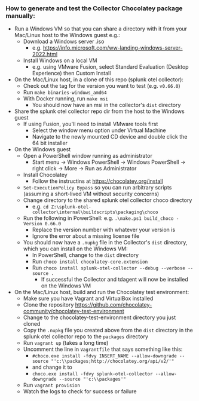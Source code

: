 ### How to generate and test the Collector Chocolatey package manually:

- Run a Windows VM so that you can share a directory with it from your Mac/Linux host to the Windows guest e.g.:
  - Download a Windows server .iso
    - e.g. https://info.microsoft.com/ww-landing-windows-server-2022.html
  - Install Windows on a local VM
    - e.g. using VMware Fusion, select Standard Evaluation (Desktop Experience) then Custom Install
- On the Mac/Linux host, in a clone of this repo (splunk otel collector):
  - Check out the tag for the version you want to test (e.g. `v0.66.0`)
  - Run `make binaries-windows_amd64`
  - With Docker running, run `make msi`
    - You should now have an msi in the collector's `dist` directory
- Share the splunk otel collector repo dir from the host to the Windows guest
  - If using Fusion, you'll need to install VMware tools first
    - Select the window menu option under Virtual Machine
    - Navigate to the newly mounted CD device and double click the 64 bit installer
- On the Windows guest
  - Open a PowerShell window running as administrator
    - Start menu -> Windows PowerShell -> Windows PowerShell -> right click -> More -> Run as Administrator
  - Install Chocolatey
    - Follow the instructins at https://chocolatey.org/install
  - `Set-ExecutionPolicy Bypass` so you can run arbitrary scripts (assuming a short-lived VM without security concerns)
  - Change directory to the shared splunk otel collector choco directory
    - e.g. `cd Z:\splunk-otel-collector\internal\buildscripts\packaging\choco`
  - Run the following in PowerShell: e.g. `.\make.ps1 build_choco -Version 0.66.0`
    - Replace the version number with whatever your version is
    - Ignore the error about a missing license file
  - You should now have a `.nupkg` file in the Collector's `dist` directory, which you can install on the Windows VM:
    - In PowerShell, change to the `dist` directory
    - Run `choco install chocolatey-core.extension`
    - Run `choco install splunk-otel-collector --debug --verbose --source .`
      - If successful the Collector and tdagent will now be installed on the Windows VM
- On the Mac/Linux host, build and run the Chocolatey test environment:
  - Make sure you have Vagrant and VirtualBox installed
  - Clone the repository https://github.com/chocolatey-community/chocolatey-test-environment
  - Change to the chocolatey-test-environment directory you just cloned
  - Copy the `.nupkg` file you created above from the `dist` directory in the splunk otel collector repo to the `packages` directory 
  - Run `vagrant up` (takes a long time)
  - Uncomment the line in `Vagrantfile` that says something like this:
    - `#choco.exe install -fdvy INSERT_NAME --allow-downgrade --source "'c:\\packages;http://chocolatey.org/api/v2/'"`
    - and change it to
    - `choco.exe install -fdvy splunk-otel-collector --allow-downgrade --source "'c:\\packages'"`
  - Run `vagrant provision`
  - Watch the logs to check for success or failure

